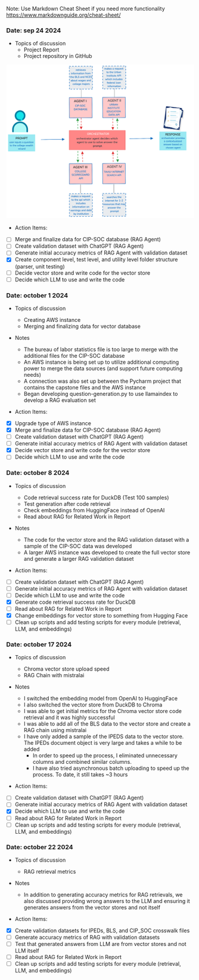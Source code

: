 Note: Use Markdown Cheat Sheet if you need more functionality
https://www.markdownguide.org/cheat-sheet/
### Date: sep 24 2024 
- Topics of discussion
    - Project Report
    - Project repository in GitHub

![CWW_Diagram.png](..%2Fdata%2FCWW_Diagram.png)

- Action Items:

* [ ] Merge and finalize data for CIP-SOC database (RAG Agent)
* [ ] Create validation dataset with ChatGPT (RAG Agent)
* [ ] Generate initial accuracy metrics of RAG Agent with validation dataset
* [x] Create component level, test level, and utility level folder structure (parser, unit testing)
* [ ] Decide vector store and write code for the vector store
* [ ] Decide which LLM to use and write the code 

### Date: october 1 2024 
- Topics of discussion
    - Creating AWS instance
    - Merging and finalizing data for vector database  
  

- Notes
  - The bureau of labor statistics file is too large to merge with the additional files for the CIP-SOC database
  - An AWS instance is being set up to utilize additional computing power to merge the data sources (and support future computing needs)
  - A connection was also set up between the Pycharm project that contains the capstone files and the AWS instance
  - Began developing question-generation.py to use llamaindex to develop a RAG evaluation set


- Action Items:

* [x] Upgrade type of AWS instance 
* [x] Merge and finalize data for CIP-SOC database (RAG Agent)
* [ ] Create validation dataset with ChatGPT (RAG Agent)
* [ ] Generate initial accuracy metrics of RAG Agent with validation dataset
* [x] Decide vector store and write code for the vector store
* [ ] Decide which LLM to use and write the code 

### Date: october 8 2024 
- Topics of discussion
    - Code retrieval success rate for DuckDB (Test 100 samples)
    - Test generation after code retrieval 
    - Check embeddings from HuggingFace instead of OpenAI
    - Read about RAG for Related Work in Report
  

- Notes
  - The code for the vector store and the RAG validation dataset with a sample of the CIP-SOC data was developed
  - A larger AWS instance was developed to create the full vector store and generate a larger RAG validation dataset


- Action Items:

* [ ] Create validation dataset with ChatGPT (RAG Agent)
* [ ] Generate initial accuracy metrics of RAG Agent with validation dataset
* [ ] Decide which LLM to use and write the code 
* [x] Generate code retrieval success rate for DuckDB
* [ ] Read about RAG for Related Work in Report
* [x] Change embeddings for vector store to something from Hugging Face
* [ ] Clean up scripts and add testing scripts for every module (retrieval, LLM, and embeddings)

### Date: october 17 2024 
- Topics of discussion
  - Chroma vector store upload speed
  - RAG Chain with mistralai
  

- Notes
  - I switched the embedding model from OpenAI to HuggingFace
  - I also switched the vector store from DuckDB to Chroma 
  - I was able to get initial metrics for the Chroma vector store code retrieval and it was highly successful
  - I was able to add all of the BLS data to the vector store and create a RAG chain using mistralai
  - I have only added a sample of the IPEDS data to the vector store. The IPEDs document object is very large and takes a while to be added
    - In order to speed up the process, I eliminated unnecessary columns and combined similar columns.
    - I have also tried asynchronous batch uploading to speed up the process. To date, it still takes ~3 hours
 


- Action Items:

* [ ] Create validation dataset with ChatGPT (RAG Agent)
* [ ] Generate initial accuracy metrics of RAG Agent with validation dataset
* [x] Decide which LLM to use and write the code 
* [ ] Read about RAG for Related Work in Report
* [ ] Clean up scripts and add testing scripts for every module (retrieval, LLM, and embeddings)

### Date: october 22 2024 
- Topics of discussion
  - RAG retrieval metrics
  

- Notes
  - In addition to generating accuracy metrics for RAG retrievals, we also discussed providing wrong answers to the LLM and ensuring it generates answers from the vector stores and not itself

- Action Items:

* [x] Create validation datasets for IPEDs, BLS, and CIP_SOC crosswalk files
* [ ] Generate accuracy metrics of RAG with validation datasets
* [ ] Test that generated answers from LLM are from vector stores and not LLM itself
* [ ] Read about RAG for Related Work in Report
* [ ] Clean up scripts and add testing scripts for every module (retrieval, LLM, and embeddings)